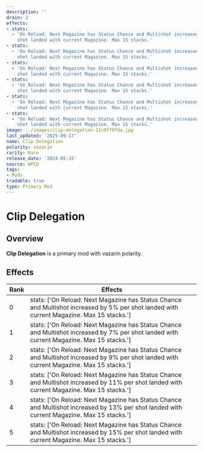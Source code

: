 ```yaml
---
description: ''
drain: 2
effects:
- stats:
  - 'On Reload: Next Magazine has Status Chance and Multishot increased by 5% per
    shot landed with current Magazine. Max 15 stacks.'
- stats:
  - 'On Reload: Next Magazine has Status Chance and Multishot increased by 7% per
    shot landed with current Magazine. Max 15 stacks.'
- stats:
  - 'On Reload: Next Magazine has Status Chance and Multishot increased by 9% per
    shot landed with current Magazine. Max 15 stacks.'
- stats:
  - 'On Reload: Next Magazine has Status Chance and Multishot increased by 11% per
    shot landed with current Magazine. Max 15 stacks.'
- stats:
  - 'On Reload: Next Magazine has Status Chance and Multishot increased by 13% per
    shot landed with current Magazine. Max 15 stacks.'
- stats:
  - 'On Reload: Next Magazine has Status Chance and Multishot increased by 15% per
    shot landed with current Magazine. Max 15 stacks.'
image: ../images/clip-delegation-11c0f797da.jpg
last_updated: '2025-09-17'
name: Clip Delegation
polarity: vazarin
rarity: Rare
release_date: '2024-05-15'
source: WFCD
tags:
- Mods
tradable: true
type: Primary Mod
---
```


# Clip Delegation

## Overview

**Clip Delegation** is a primary mod with vazarin polarity.

## Effects

| Rank | Effects |
|------|----------|
| 0 | stats: ['On Reload: Next Magazine has Status Chance and Multishot increased by 5% per shot landed with current Magazine. Max 15 stacks.'] |
| 1 | stats: ['On Reload: Next Magazine has Status Chance and Multishot increased by 7% per shot landed with current Magazine. Max 15 stacks.'] |
| 2 | stats: ['On Reload: Next Magazine has Status Chance and Multishot increased by 9% per shot landed with current Magazine. Max 15 stacks.'] |
| 3 | stats: ['On Reload: Next Magazine has Status Chance and Multishot increased by 11% per shot landed with current Magazine. Max 15 stacks.'] |
| 4 | stats: ['On Reload: Next Magazine has Status Chance and Multishot increased by 13% per shot landed with current Magazine. Max 15 stacks.'] |
| 5 | stats: ['On Reload: Next Magazine has Status Chance and Multishot increased by 15% per shot landed with current Magazine. Max 15 stacks.'] |

